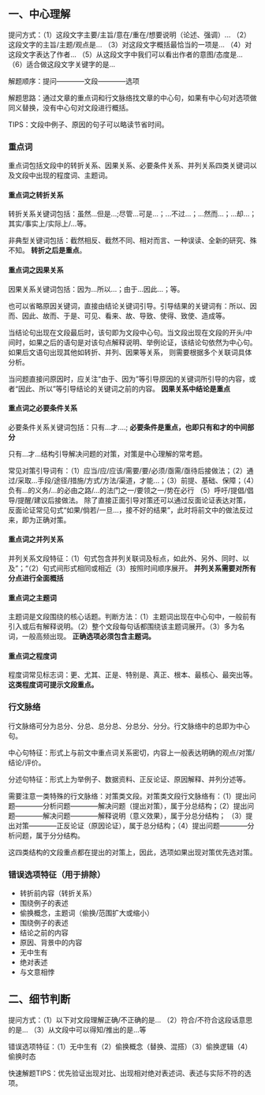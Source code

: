   ## 一、中心理解
  提问方式：（1）这段文字主要/主旨/意在/重在/想要说明（论述、强调）...
  （2）这段文字的主旨/主题/观点是...
  （3）对这段文字概括最恰当的一项是...
  （4）对这段文字表达了作者...
  （5）从这段文字中我们可以看出作者的意图/态度是...
  （6）适合做这段文字关键字的是...
  
  解题顺序：提问————文段————选项
  
  解题思路：通过文章的重点词和行文脉络找文章的中心句，如果有中心句对选项做同义替换，没有中心句对文段进行概括。
  
  TIPS：文段中例子、原因的句子可以略读节省时间。
  ### 重点词
  重点词包括文段中的转折关系、因果关系、必要条件关系、并列关系四类关键词以及文段中出现的程度词、主题词。
  #### 重点词之转折关系
  转折关系关键词包括：虽然...但是...;尽管...可是...；...不过...；...然而...；...却...；其实/事实上/实际上/...等。
  
  非典型关键词包括：截然相反、截然不同、相对而言、一种误读、全新的研究、殊不知。
  **转折之后是重点**。
  #### 重点词之因果关系
  因果关系关键词包括：因为...所以...；由于...因此...；等。
  
  也可以省略原因关键词，直接由结论关键词引导。引导结果的关键词有：所以、因而、因此、故而、于是、可见、看来、故、导致、使得、致使、造成等。
  
  当结论句出现在文段最后时，该句即为文段中心句。当文段出现在文段的开头/中间时，如果之后的语句是对该句点解释说明、举例论证，该结论句依然为中心句。如果后文语句出现其他如转折、并列、因果等关系，
  则需要根据多个关联词具体分析。
  
  当问题直接问原因时，应关注“由于、因为”等引导原因的关键词所引导的内容，或者“因此、所以”等引导结论的关键词之前的内容。
  **因果关系中结论是重点**
  #### 重点词之必要条件关系
  必要条件关系关键词包括：只有...才....;
  **必要条件是重点，也即只有和才的中间部分**
  
  只有...才...结构引导解决问题的对策，对策是中心理解的常考题。
  
  常见对策引导词有：（1）应当/应/应该/需要/要/必须/亟需/亟待后接做法；（2）通过/采取...手段/途径/措施/方式/方法/渠道，才能...；（3）前提、基础、保障；（4）负有...的义务/...的必由之路/...的法门之一/要领之一/势在必行
  （5）呼吁/提倡/倡导/提醒/建议后接做法。
  除了直接正面引导对策还可以通过反面论证表达对策，反面论证常见句式“如果/倘若/一旦...，接不好的结果”，此时将前文中的做法反过来，即为正确对策。
  #### 重点词之并列关系
  并列关系文段特征：（1）句式包含并列关联词及标点，如此外、另外、同时、以及”；“（2）句式间形式相同或相近（3）按照时间顺序展开。
  **并列关系需要对所有分点进行全面概括**
  #### 重点词之主题词
  主题词是文段围绕的核心话题。判断方法：（1）主题词出现在中心句中，一般前有引入或后有解释说明。（2）整个文段每句话都围绕该主题词展开。（3）多为名词，一般高频出现。
  **正确选项必须包含主题词。**
  #### 重点词之程度词
  程度词常见标志词：更、尤其、正是、特别是、真正、根本、最核心、最突出等。
  **这类程度词可提示文段重点。**
  ### 行文脉络
  行文脉络可分为总分、分总、总分总、分总分、分分。行文脉络中的总即为中心句。
  
  中心句特征：形式上与前文中重点词关系密切，内容上一般表达明确的观点/对策/结论/评价。
  
  分述句特征：形式上为举例子、数据资料、正反论证、原因解释、并列分述等。
 
  需要注意一类特殊的行文脉络：对策类文段。对策类文段行文脉络有：（1）提出问题————分析问题————解决问题（提出对策），属于分总结构；（2）提出问题————解决问题————解释说明（意义效果），属于分总分结构；
  （3）提出对策————正反论证（原因论证），属于总分结构；（4）提出问题————分析问题，属于分分结构。
 
  这四类结构的文段重点都在提出的对策上，因此，选项如果出现对策优先选对策。
  ### 错误选项特征（用于排除）
  - 转折前内容（转折关系）
  - 围绕例子的表述
  - 偷换概念，主题词（偷换/范围扩大或缩小）
  - 围绕例子的表述
  - 结论之前的内容
  - 原因、背景中的内容
  - 无中生有
  - 绝对表述
  - 与文意相悖
  ## 二、细节判断
  提问方式：（1）以下对文段理解正确/不正确的是...
  （2）符合/不符合这段话意思的是...
  （3）从文段中可以得知/推出的是...等
  
  错误选项特征：（1）无中生有（2）偷换概念（替换、混搭）（3）偷换逻辑（4）偷换时态
  
  快速解题TIPS：优先验证出现对比、出现相对绝对表述词、表述与实际不符的选项。
  
